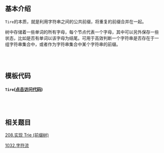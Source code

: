## 基本介绍

`Tire`的本质，就是利用字符串之间的公共前缀，将重复的前缀合并在一起。

树中存储着一些单词的所有字母，每个节点代表一个字母，其中可以另外保存一些状态，比如是否有单词以该字母为结尾。可用于高效判断一个字符串是否存在于一组字符串集合中，或者作为字符串集合中某个字符串的前缀。

<br/>
<br/>



## 模板代码

#### **`Tire`**([点击访问代码](https://github.com/qxf-72/Codeforces-Cpp/blob/main/copypasta/string/trie/Trie.cpp))


<br/>
<br/>


## 相关题目

[208.实现 Trie (前缀树)](https://leetcode.cn/problems/implement-trie-prefix-tree/)

[1032.字符流](https://leetcode.cn/problems/stream-of-characters/)

